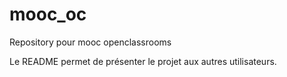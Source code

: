 mooc_oc
=======

Repository pour mooc openclassrooms

Le README permet de présenter le projet aux autres utilisateurs.